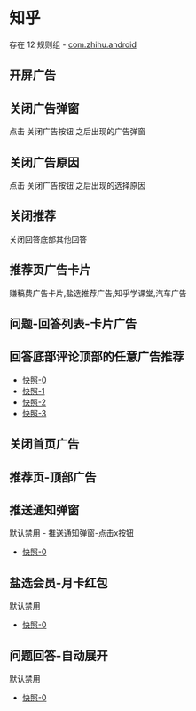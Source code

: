 # 知乎

存在 12 规则组 - [com.zhihu.android](/src/apps/com.zhihu.android.ts)

## 开屏广告

## 关闭广告弹窗

点击 关闭广告按钮 之后出现的广告弹窗

## 关闭广告原因

点击 关闭广告按钮 之后出现的选择原因

## 关闭推荐

关闭回答底部其他回答

## 推荐页广告卡片

赚稿费广告卡片,盐选推荐广告,知乎学课堂,汽车广告

## 问题-回答列表-卡片广告

## 回答底部评论顶部的任意广告推荐

- [快照-0](https://gkd-kit.gitee.io/import/12647617)
- [快照-1](https://gkd-kit.gitee.io/import/12647659)
- [快照-2](https://gkd-kit.gitee.io/import/12647525)
- [快照-3](https://gkd-kit.gitee.io/import/12647541)

## 关闭首页广告

## 推荐页-顶部广告

## 推送通知弹窗

默认禁用 - 推送通知弹窗-点击x按钮

- [快照-0](https://gkd-kit.gitee.io/import/12647583)

## 盐选会员-月卡红包

默认禁用

- [快照-0](https://gkd-kit.gitee.io/import/12647421)

## 问题回答-自动展开

默认禁用

- [快照-0](https://gkd-kit.gitee.io/import/12647688)
